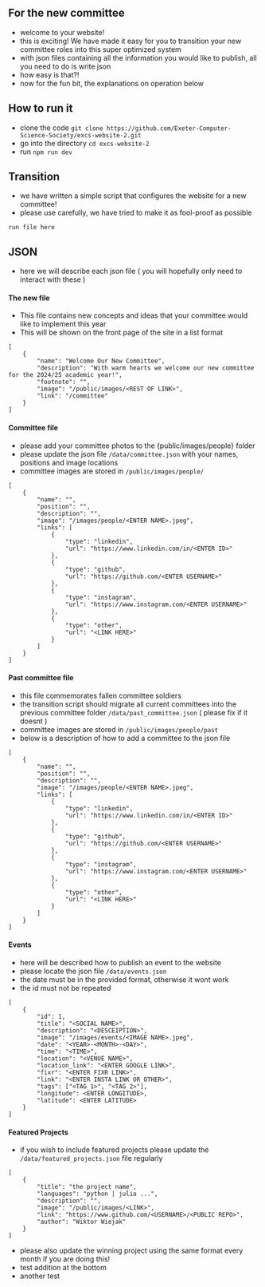  ## For the new committee
- welcome to your website!
- this is exciting! We have made it easy for you to transition your new committee roles into this super optimized system
- with json files containing all the information you would like to publish, all you need to do is write json
- how easy is that?!
- now for the fun bit, the explanations on operation below

## How to run it
- clone the code `git clone https://github.com/Exeter-Computer-Science-Society/excs-website-2.git`
- go into the directory `cd excs-website-2`
- run `npm run dev`

## Transition
- we have written a simple script that configures the website for a new committee!
- please use carefully, we have tried to make it as fool-proof as possible
```
run file here
```

## JSON 
- here we will describe each json file ( you will hopefully only need to interact with these )

#### The new file
- This file contains new concepts and ideas that your committee would like to implement this year
- This will be shown on the front page of the site in a list format
```
[
	{
		"name": "Welcome Our New Committee",
		"description": "With warm hearts we welcome our new committee for the 2024/25 academic year!",
		"footnote": "",
		"image": "/public/images/<REST OF LINK>",
		"link": "/committee"
	}
]
```

#### Committee file
- please add your committee photos to the {public/images/people} folder
- please update the json file `/data/committee.json` with your names, positions and image locations
- committee images are stored in `/public/images/people/`
```
[
	{
		"name": "",
		"position": "",
		"description": "",
		"image": "/images/people/<ENTER NAME>.jpeg",
		"links": [
			{
				"type": "linkedin",
				"url": "https://www.linkedin.com/in/<ENTER ID>"
			},
			{
				"type": "github",
				"url": "https://github.com/<ENTER USERNAME>"
			},
			{
				"type": "instagram",
				"url": "https://www.instagram.com/<ENTER USERNAME>"
			},
			{
				"type": "other",
				"url": "<LINK HERE>"
			}
		]
	}
]
```

#### Past committee file
- this file commemorates fallen committee soldiers
- the transition script should migrate all current committees into the previous committee folder `/data/past_committee.json` ( please fix if it doesnt )
- committee images are stored in `/public/images/people/past`
- below is a description of how to add a committee to the json file
```
[
	{
		"name": "",
		"position": "",
		"description": "",
		"image": "/images/people/<ENTER NAME>.jpeg",
		"links": [
			{
				"type": "linkedin",
				"url": "https://www.linkedin.com/in/<ENTER ID>"
			},
			{
				"type": "github",
				"url": "https://github.com/<ENTER USERNAME>"
			},
			{
				"type": "instagram",
				"url": "https://www.instagram.com/<ENTER USERNAME>"
			},
			{
				"type": "other",
				"url": "<LINK HERE>"
			}
		]
	}
]
```

#### Events
- here will be described how to publish an event to the website
- please locate the json file `/data/events.json`
- the date must be in the provided format, otherwise it wont work
- the id must not be repeated
```
[
	{
		"id": 1,
		"title": "<SOCIAL NAME>",
		"description": "<DESCEIPTION>",
		"image": "/images/events/<IMAGE NAME>.jpeg",
		"date": "<YEAR>-<MONTH>-<DAY>",
		"time": "<TIME>",
		"location": "<VENUE NAME>",
		"location_link": "<ENTER GOOGLE LINK>",
		"fixr": "<ENTER FIXR LINK>",
		"link": "<ENTER INSTA LINK OR OTHER>",
		"tags": ["<TAG 1>", "<TAG 2>"],
		"longitude": <ENTER LONGITUDE>,
		"latitude": <ENTER LATITUDE>
	}
]
```

#### Featured Projects
- if you wish to include featured projects please update the `/data/featured_projects.json` file regularly
```
[
	{
		"title": "the project name",
		"languages": "python | julia ...",
		"description": "",
		"image": "/public/images/<LINK>",
		"link": "https://www.github.com/<USERNAME>/<PUBLIC REPO>",
		"author": "Wiktor Wiejak"
	}
]
```

- please also update the winning project using the same format every month if you are doing this!
- test addition at the bottom
- another test


